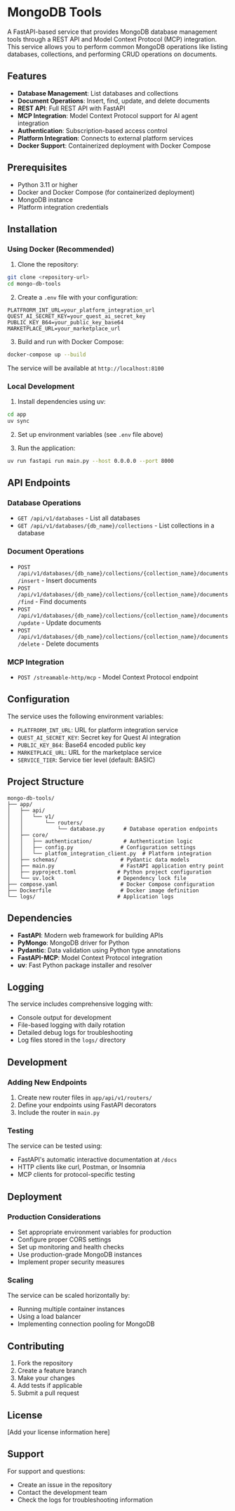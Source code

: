 # MongoDB Tools

A FastAPI-based service that provides MongoDB database management tools through a REST API and Model Context Protocol (MCP) integration. This service allows you to perform common MongoDB operations like listing databases, collections, and performing CRUD operations on documents.

## Features

- **Database Management**: List databases and collections
- **Document Operations**: Insert, find, update, and delete documents
- **REST API**: Full REST API with FastAPI
- **MCP Integration**: Model Context Protocol support for AI agent integration
- **Authentication**: Subscription-based access control
- **Platform Integration**: Connects to external platform services
- **Docker Support**: Containerized deployment with Docker Compose

## Prerequisites

- Python 3.11 or higher
- Docker and Docker Compose (for containerized deployment)
- MongoDB instance
- Platform integration credentials

## Installation

### Using Docker (Recommended)

1. Clone the repository:
```bash
git clone <repository-url>
cd mongo-db-tools
```

2. Create a `.env` file with your configuration:
```env
PLATFRORM_INT_URL=your_platform_integration_url
QUEST_AI_SECRET_KEY=your_quest_ai_secret_key
PUBLIC_KEY_B64=your_public_key_base64
MARKETPLACE_URL=your_marketplace_url
```

3. Build and run with Docker Compose:
```bash
docker-compose up --build
```

The service will be available at `http://localhost:8100`

### Local Development

1. Install dependencies using uv:
```bash
cd app
uv sync
```

2. Set up environment variables (see `.env` file above)

3. Run the application:
```bash
uv run fastapi run main.py --host 0.0.0.0 --port 8000
```

## API Endpoints

### Database Operations

- `GET /api/v1/databases` - List all databases
- `GET /api/v1/databases/{db_name}/collections` - List collections in a database

### Document Operations

- `POST /api/v1/databases/{db_name}/collections/{collection_name}/documents/insert` - Insert documents
- `POST /api/v1/databases/{db_name}/collections/{collection_name}/documents/find` - Find documents
- `POST /api/v1/databases/{db_name}/collections/{collection_name}/documents/update` - Update documents
- `POST /api/v1/databases/{db_name}/collections/{collection_name}/documents/delete` - Delete documents

### MCP Integration

- `POST /streamable-http/mcp` - Model Context Protocol endpoint

## Configuration

The service uses the following environment variables:

- `PLATFRORM_INT_URL`: URL for platform integration service
- `QUEST_AI_SECRET_KEY`: Secret key for Quest AI integration
- `PUBLIC_KEY_B64`: Base64 encoded public key
- `MARKETPLACE_URL`: URL for the marketplace service
- `SERVICE_TIER`: Service tier level (default: BASIC)

## Project Structure

```
mongo-db-tools/
├── app/
│   ├── api/
│   │   └── v1/
│   │       └── routers/
│   │           └── database.py      # Database operation endpoints
│   ├── core/
│   │   ├── authentication/          # Authentication logic
│   │   ├── config.py               # Configuration settings
│   │   └── platfom_integration_client.py  # Platform integration
│   ├── schemas/                    # Pydantic data models
│   ├── main.py                     # FastAPI application entry point
│   ├── pyproject.toml             # Python project configuration
│   └── uv.lock                    # Dependency lock file
├── compose.yaml                    # Docker Compose configuration
├── Dockerfile                      # Docker image definition
└── logs/                          # Application logs
```

## Dependencies

- **FastAPI**: Modern web framework for building APIs
- **PyMongo**: MongoDB driver for Python
- **Pydantic**: Data validation using Python type annotations
- **FastAPI-MCP**: Model Context Protocol integration
- **uv**: Fast Python package installer and resolver

## Logging

The service includes comprehensive logging with:
- Console output for development
- File-based logging with daily rotation
- Detailed debug logs for troubleshooting
- Log files stored in the `logs/` directory

## Development

### Adding New Endpoints

1. Create new router files in `app/api/v1/routers/`
2. Define your endpoints using FastAPI decorators
3. Include the router in `main.py`

### Testing

The service can be tested using:
- FastAPI's automatic interactive documentation at `/docs`
- HTTP clients like curl, Postman, or Insomnia
- MCP clients for protocol-specific testing

## Deployment

### Production Considerations

- Set appropriate environment variables for production
- Configure proper CORS settings
- Set up monitoring and health checks
- Use production-grade MongoDB instances
- Implement proper security measures

### Scaling

The service can be scaled horizontally by:
- Running multiple container instances
- Using a load balancer
- Implementing connection pooling for MongoDB

## Contributing

1. Fork the repository
2. Create a feature branch
3. Make your changes
4. Add tests if applicable
5. Submit a pull request

## License

[Add your license information here]

## Support

For support and questions:
- Create an issue in the repository
- Contact the development team
- Check the logs for troubleshooting information
